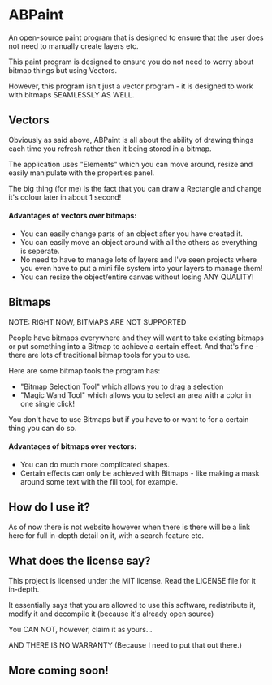 # ABPaint
An open-source paint program that is designed to ensure that the user does not need to manually create layers etc.

This paint program is designed to ensure you do not need to worry about bitmap things but using Vectors.

However, this program isn't just a vector program - it is designed to work with bitmaps SEAMLESSLY AS WELL.

## Vectors

Obviously as said above, ABPaint is all about the ability of drawing things each time you refresh rather then it being stored in a bitmap.

The application uses "Elements" which you can move around, resize and easily manipulate with the properties panel.

The big thing (for me) is the fact that you can draw a Rectangle and change it's colour later in about 1 second!

#### Advantages of vectors over bitmaps:

- You can easily change parts of an object after you have created it.
- You can easily move an object around with all the others as everything is seperate.
- No need to have to manage lots of layers and I've seen projects where you even have to put a mini file system into your layers to manage them!
- You can resize the object/entire canvas without losing ANY QUALITY!

## Bitmaps

NOTE: RIGHT NOW, BITMAPS ARE NOT SUPPORTED

People have bitmaps everywhere and they will want to take existing bitmaps or put something into a Bitmap to achieve a certain effect. And that's fine - there are lots of traditional bitmap tools for you to use.

Here are some bitmap tools the program has:
- "Bitmap Selection Tool" which allows you to drag a selection
- "Magic Wand Tool" which allows you to select an area with a color in one single click!

You don't have to use Bitmaps but if you have to or want to for a certain thing you can do so.

#### Advantages of bitmaps over vectors:

- You can do much more complicated shapes.
- Certain effects can only be achieved with Bitmaps - like making a mask around some text with the fill tool, for example.

## How do I use it?

As of now there is not website however when there is there will be a link here for full in-depth detail on it, with a search feature etc.

## What does the license say?

This project is licensed under the MIT license. Read the LICENSE file for it in-depth. 

It essentially says that you are allowed to use this software, redistribute it, modify it and decompile it (because it's already open source)

You CAN NOT, however, claim it as yours...

AND THERE IS NO WARRANTY (Because I need to put that out there.)

## More coming soon!
